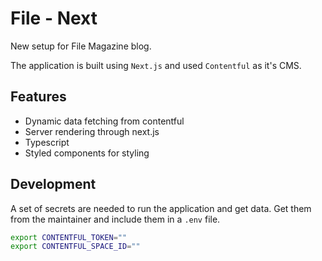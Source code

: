 # File - Next

New setup for File Magazine blog.

The application is built using `Next.js` and used `Contentful` as it's CMS.

## Features

- Dynamic data fetching from contentful
- Server rendering through next.js
- Typescript
- Styled components for styling

## Development

A set of secrets are needed to run the application and get data. Get them from the maintainer and include them in a `.env` file.

```bash
export CONTENTFUL_TOKEN=""
export CONTENTFUL_SPACE_ID=""
```
